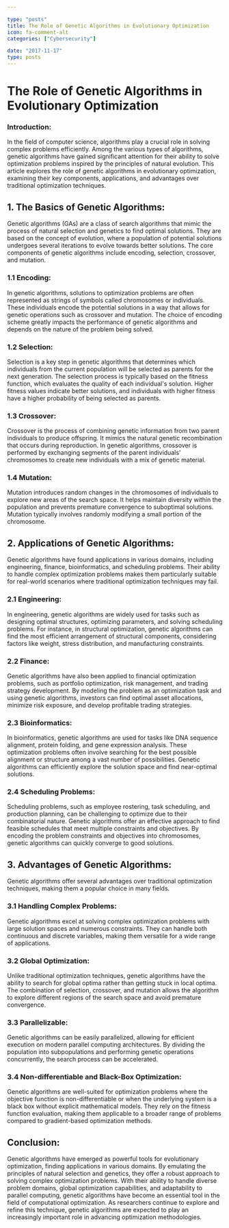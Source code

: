```yaml
---

type: "posts"
title: The Role of Genetic Algorithms in Evolutionary Optimization
icon: fa-comment-alt
categories: ["Cybersecurity"]

date: "2017-11-17"
type: posts
---
```





# The Role of Genetic Algorithms in Evolutionary Optimization

### Introduction:
In the field of computer science, algorithms play a crucial role in solving complex problems efficiently. Among the various types of algorithms, genetic algorithms have gained significant attention for their ability to solve optimization problems inspired by the principles of natural evolution. This article explores the role of genetic algorithms in evolutionary optimization, examining their key components, applications, and advantages over traditional optimization techniques.

## 1. The Basics of Genetic Algorithms:
Genetic algorithms (GAs) are a class of search algorithms that mimic the process of natural selection and genetics to find optimal solutions. They are based on the concept of evolution, where a population of potential solutions undergoes several iterations to evolve towards better solutions. The core components of genetic algorithms include encoding, selection, crossover, and mutation.

### 1.1 Encoding:
In genetic algorithms, solutions to optimization problems are often represented as strings of symbols called chromosomes or individuals. These individuals encode the potential solutions in a way that allows for genetic operations such as crossover and mutation. The choice of encoding scheme greatly impacts the performance of genetic algorithms and depends on the nature of the problem being solved.

### 1.2 Selection:
Selection is a key step in genetic algorithms that determines which individuals from the current population will be selected as parents for the next generation. The selection process is typically based on the fitness function, which evaluates the quality of each individual's solution. Higher fitness values indicate better solutions, and individuals with higher fitness have a higher probability of being selected as parents.

### 1.3 Crossover:
Crossover is the process of combining genetic information from two parent individuals to produce offspring. It mimics the natural genetic recombination that occurs during reproduction. In genetic algorithms, crossover is performed by exchanging segments of the parent individuals' chromosomes to create new individuals with a mix of genetic material.

### 1.4 Mutation:
Mutation introduces random changes in the chromosomes of individuals to explore new areas of the search space. It helps maintain diversity within the population and prevents premature convergence to suboptimal solutions. Mutation typically involves randomly modifying a small portion of the chromosome.

## 2. Applications of Genetic Algorithms:
Genetic algorithms have found applications in various domains, including engineering, finance, bioinformatics, and scheduling problems. Their ability to handle complex optimization problems makes them particularly suitable for real-world scenarios where traditional optimization techniques may fail.

### 2.1 Engineering:
In engineering, genetic algorithms are widely used for tasks such as designing optimal structures, optimizing parameters, and solving scheduling problems. For instance, in structural optimization, genetic algorithms can find the most efficient arrangement of structural components, considering factors like weight, stress distribution, and manufacturing constraints.

### 2.2 Finance:
Genetic algorithms have also been applied to financial optimization problems, such as portfolio optimization, risk management, and trading strategy development. By modeling the problem as an optimization task and using genetic algorithms, investors can find optimal asset allocations, minimize risk exposure, and develop profitable trading strategies.

### 2.3 Bioinformatics:
In bioinformatics, genetic algorithms are used for tasks like DNA sequence alignment, protein folding, and gene expression analysis. These optimization problems often involve searching for the best possible alignment or structure among a vast number of possibilities. Genetic algorithms can efficiently explore the solution space and find near-optimal solutions.

### 2.4 Scheduling Problems:
Scheduling problems, such as employee rostering, task scheduling, and production planning, can be challenging to optimize due to their combinatorial nature. Genetic algorithms offer an effective approach to find feasible schedules that meet multiple constraints and objectives. By encoding the problem constraints and objectives into chromosomes, genetic algorithms can quickly converge to good solutions.

## 3. Advantages of Genetic Algorithms:
Genetic algorithms offer several advantages over traditional optimization techniques, making them a popular choice in many fields.

### 3.1 Handling Complex Problems:
Genetic algorithms excel at solving complex optimization problems with large solution spaces and numerous constraints. They can handle both continuous and discrete variables, making them versatile for a wide range of applications.

### 3.2 Global Optimization:
Unlike traditional optimization techniques, genetic algorithms have the ability to search for global optima rather than getting stuck in local optima. The combination of selection, crossover, and mutation allows the algorithm to explore different regions of the search space and avoid premature convergence.

### 3.3 Parallelizable:
Genetic algorithms can be easily parallelized, allowing for efficient execution on modern parallel computing architectures. By dividing the population into subpopulations and performing genetic operations concurrently, the search process can be accelerated.

### 3.4 Non-differentiable and Black-Box Optimization:
Genetic algorithms are well-suited for optimization problems where the objective function is non-differentiable or when the underlying system is a black box without explicit mathematical models. They rely on the fitness function evaluation, making them applicable to a broader range of problems compared to gradient-based optimization methods.

## Conclusion:
Genetic algorithms have emerged as powerful tools for evolutionary optimization, finding applications in various domains. By emulating the principles of natural selection and genetics, they offer a robust approach to solving complex optimization problems. With their ability to handle diverse problem domains, global optimization capabilities, and adaptability to parallel computing, genetic algorithms have become an essential tool in the field of computational optimization. As researchers continue to explore and refine this technique, genetic algorithms are expected to play an increasingly important role in advancing optimization methodologies.